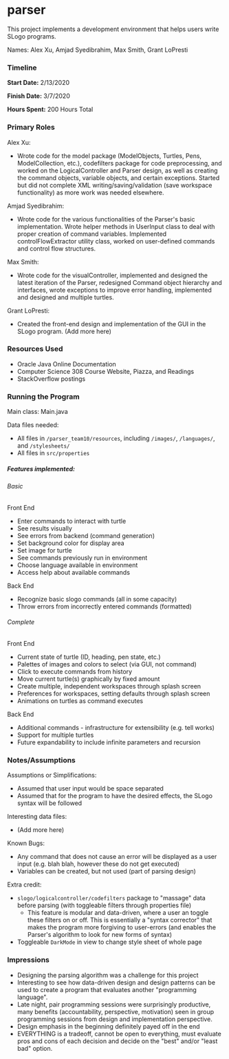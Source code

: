 parser
====

This project implements a development environment that helps users write SLogo programs.

Names: Alex Xu, Amjad Syedibrahim, Max Smith, Grant LoPresti

### Timeline

**Start Date:** 2/13/2020

**Finish Date:** 3/7/2020

**Hours Spent:** 200 Hours Total

### Primary Roles

Alex Xu:
* Wrote code for the model package (ModelObjects, Turtles, Pens, ModelCollection, etc.), codefilters package for code preprocessing, and worked on the 
LogicalController and Parser design, as well as creating the command objects, variable objects, and certain exceptions. Started
but did not complete XML writing/saving/validation (save workspace functionality) as more work was needed elsewhere.

Amjad Syedibrahim:
* Wrote code for the various functionalities of the Parser's basic implementation. Wrote helper methods in UserInput class to deal with proper creation of command variables.
Implemented controlFlowExtractor utility class, worked on user-defined commands and control flow structures.

Max Smith:
* Wrote code for the visualController, implemented and designed the latest iteration of the Parser, redesigned Command object hierarchy
and interfaces, wrote exceptions to improve error handling, implemented and designed and multiple turtles.

Grant LoPresti:
* Created the front-end design and implementation of the GUI in the SLogo program. (Add more here)

### Resources Used

* Oracle Java Online Documentation
* Computer Science 308 Course Website, Piazza, and Readings
* StackOverflow postings

### Running the Program

Main class: Main.java

Data files needed:
* All files in ```/parser_team10/resources```, including ```/images/```, ```/languages/```, and ```/stylesheets/```
* All files in ```src/properties```

##### Features implemented:
###### Basic
Front End
* Enter commands to interact with turtle
* See results visually
* See errors from backend (command generation)
* Set background color for display area
* Set image for turtle
* See commands previously run in environment
* Choose language available in environment
* Access help about available commands

Back End
* Recognize basic slogo commands (all in some capacity) 
* Throw errors from incorrectly entered commands (formatted)


###### Complete
Front End
* Current state of turtle (ID, heading, pen state, etc.)
* Palettes of images and colors to select (via GUI, not command)
* Click to execute commands from history
* Move current turtle(s) graphically by fixed amount
* Create multiple, independent workspaces through splash screen
* Preferences for workspaces, setting defaults through splash screen
* Animations on turtles as command executes

Back End
* Additional commands - infrastructure for extensibility (e.g. tell works)
* Support for multiple turtles
* Future expandability to include infinite parameters and recursion

### Notes/Assumptions

Assumptions or Simplifications:
* Assumed that user input would be space separated
* Assumed that for the program to have the desired effects, the SLogo syntax will be followed

Interesting data files:
* (Add more here)

Known Bugs:
* Any command that does not cause an error will be displayed as a user input (e.g. blah blah, however these do not get executed)
* Variables can be created, but not used (part of parsing design)

Extra credit:
* ```slogo/logicalcontroller/codefilters``` package to "massage" data before parsing (with toggleable filters through properties file)
    * This feature is modular and data-driven, where a user an toggle these filters on or off. This is essentially a "syntax corrector" that
    makes the program more forgiving to user-errors (and enables the Parser's algorithm to look for new forms of syntax)
* Toggleable ```DarkMode``` in view to change style sheet of whole page

### Impressions

* Designing the parsing algorithm was a challenge for this project
* Interesting to see how data-driven design and design patterns can be used to create a program that evaluates another
"programming language".
* Late night, pair programming sessions were surprisingly productive, many benefits (accountability, perspective, motivation)
seen in group programming sessions from design and implementation perspective.
* Design emphasis in the beginning definitely payed off in the end
* EVERYTHING is a tradeoff, cannot be open to everything, must evaluate pros and cons of each decision and decide on the 
"best" and/or "least bad" option.